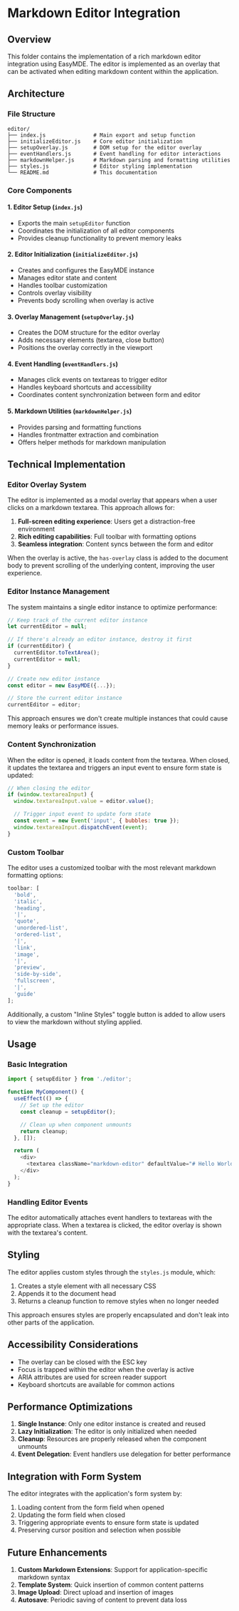 # Markdown Editor Integration

## Overview

This folder contains the implementation of a rich markdown editor integration using EasyMDE. The editor is implemented as an overlay that can be activated when editing markdown content within the application.

## Architecture

### File Structure

```
editor/
├── index.js               # Main export and setup function
├── initializeEditor.js    # Core editor initialization
├── setupOverlay.js        # DOM setup for the editor overlay
├── eventHandlers.js       # Event handling for editor interactions
├── markdownHelper.js      # Markdown parsing and formatting utilities
├── styles.js              # Editor styling implementation
└── README.md              # This documentation
```

### Core Components

#### 1. Editor Setup (`index.js`)

- Exports the main `setupEditor` function
- Coordinates the initialization of all editor components
- Provides cleanup functionality to prevent memory leaks

#### 2. Editor Initialization (`initializeEditor.js`)

- Creates and configures the EasyMDE instance
- Manages editor state and content
- Handles toolbar customization
- Controls overlay visibility
- Prevents body scrolling when overlay is active

#### 3. Overlay Management (`setupOverlay.js`)

- Creates the DOM structure for the editor overlay
- Adds necessary elements (textarea, close button)
- Positions the overlay correctly in the viewport

#### 4. Event Handling (`eventHandlers.js`)

- Manages click events on textareas to trigger editor
- Handles keyboard shortcuts and accessibility
- Coordinates content synchronization between form and editor

#### 5. Markdown Utilities (`markdownHelper.js`)

- Provides parsing and formatting functions
- Handles frontmatter extraction and combination
- Offers helper methods for markdown manipulation

## Technical Implementation

### Editor Overlay System

The editor is implemented as a modal overlay that appears when a user clicks on a markdown textarea. This approach allows for:

1. **Full-screen editing experience**: Users get a distraction-free environment
2. **Rich editing capabilities**: Full toolbar with formatting options
3. **Seamless integration**: Content syncs between the form and editor

When the overlay is active, the `has-overlay` class is added to the document body to prevent scrolling of the underlying content, improving the user experience.

### Editor Instance Management

The system maintains a single editor instance to optimize performance:

```javascript
// Keep track of the current editor instance
let currentEditor = null;

// If there's already an editor instance, destroy it first
if (currentEditor) {
  currentEditor.toTextArea();
  currentEditor = null;
}

// Create new editor instance
const editor = new EasyMDE({...});

// Store the current editor instance
currentEditor = editor;
```

This approach ensures we don't create multiple instances that could cause memory leaks or performance issues.

### Content Synchronization

When the editor is opened, it loads content from the textarea. When closed, it updates the textarea and triggers an input event to ensure form state is updated:

```javascript
// When closing the editor
if (window.textareaInput) {
  window.textareaInput.value = editor.value();

  // Trigger input event to update form state
  const event = new Event('input', { bubbles: true });
  window.textareaInput.dispatchEvent(event);
}
```

### Custom Toolbar

The editor uses a customized toolbar with the most relevant markdown formatting options:

```javascript
toolbar: [
  'bold',
  'italic',
  'heading',
  '|',
  'quote',
  'unordered-list',
  'ordered-list',
  '|',
  'link',
  'image',
  '|',
  'preview',
  'side-by-side',
  'fullscreen',
  '|',
  'guide'
];
```

Additionally, a custom "Inline Styles" toggle button is added to allow users to view the markdown without styling applied.

## Usage

### Basic Integration

```javascript
import { setupEditor } from './editor';

function MyComponent() {
  useEffect(() => {
    // Set up the editor
    const cleanup = setupEditor();

    // Clean up when component unmounts
    return cleanup;
  }, []);

  return (
    <div>
      <textarea className="markdown-editor" defaultValue="# Hello World" />
    </div>
  );
}
```

### Handling Editor Events

The editor automatically attaches event handlers to textareas with the appropriate class. When a textarea is clicked, the editor overlay is shown with the textarea's content.

## Styling

The editor applies custom styles through the `styles.js` module, which:

1. Creates a style element with all necessary CSS
2. Appends it to the document head
3. Returns a cleanup function to remove styles when no longer needed

This approach ensures styles are properly encapsulated and don't leak into other parts of the application.

## Accessibility Considerations

- The overlay can be closed with the ESC key
- Focus is trapped within the editor when the overlay is active
- ARIA attributes are used for screen reader support
- Keyboard shortcuts are available for common actions

## Performance Optimizations

1. **Single Instance**: Only one editor instance is created and reused
2. **Lazy Initialization**: The editor is only initialized when needed
3. **Cleanup**: Resources are properly released when the component unmounts
4. **Event Delegation**: Event handlers use delegation for better performance

## Integration with Form System

The editor integrates with the application's form system by:

1. Loading content from the form field when opened
2. Updating the form field when closed
3. Triggering appropriate events to ensure form state is updated
4. Preserving cursor position and selection when possible

## Future Enhancements

1. **Custom Markdown Extensions**: Support for application-specific markdown syntax
2. **Template System**: Quick insertion of common content patterns
3. **Image Upload**: Direct upload and insertion of images
4. **Autosave**: Periodic saving of content to prevent data loss
